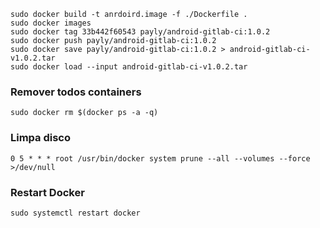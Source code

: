 ```
sudo docker build -t anrdoird.image -f ./Dockerfile .
sudo docker images
sudo docker tag 33b442f60543 payly/android-gitlab-ci:1.0.2
sudo docker push payly/android-gitlab-ci:1.0.2
sudo docker save payly/android-gitlab-ci:1.0.2 > android-gitlab-ci-v1.0.2.tar
sudo docker load --input android-gitlab-ci-v1.0.2.tar
```

### Remover todos containers

```shell
sudo docker rm $(docker ps -a -q)
```

### Limpa disco

```shell
0 5 * * * root /usr/bin/docker system prune --all --volumes --force >/dev/null
```

### Restart Docker

```shell
sudo systemctl restart docker
```
